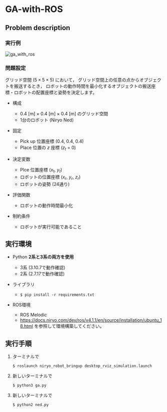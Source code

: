 # GA-with-ROS

## Problem description

### 実行例
![ga_with_ros](https://github.com/Tomoya0302/GA-with-ROS/assets/23186611/00e0f943-2fa5-4c5b-a2af-107f6fd2a389)

### 問題設定

グリッド空間 ($5\times 5\times 5$) において，
グリッド空間上の任意の点からオブジェクトを搬送するとき，
ロボットの動作時間を最小化するオブジェクトの搬送座標・ロボットの配置座標と姿勢を決定します。

- 構成
    - 0.4 [m] $\times$ 0.4 [m] $\times$ 0.4 [m] のグリッド空間
    - 1台のロボット (Niryo Ned)

- 固定
    - Pick up 位置座標 (0.4, 0.4, 0.4)
    - Place 位置の $z$ 座標 ($z_t$ = 0)

- 決定変数
    - Plce 位置座標 ($x_t$, $y_t$)
    - ロボットの位置座標 ($x_r$, $y_r$, $z_r$)
    - ロボットの姿勢 (24通り)

- 評価関数
    - ロボットの動作時間最小化

- 制約条件
    - ロボットが実行可能であること

## 実行環境

- Python **2系と3系の両方を使用**
    - 3系 (3.10.7で動作確認)
    - 2系 (2.7.17で動作確認)

- ライブラリ
    - ```$ pip install -r requirements.txt```

- ROS環境
    - ROS Melodic
    - https://docs.niryo.com/dev/ros/v4.1.1/en/source/installation/ubuntu_18.html を参照して環境構築してください。

## 実行手順

1. ターミナルで
    ```
    $ roslaunch niryo_robot_bringup desktop_rviz_simulation.launch
    ```

1. 新しいターミナルで
    ```
    $ python3 ga.py
    ```

1. 新しいターミナルで
    ```
    $ python2 ned.py
    ```

